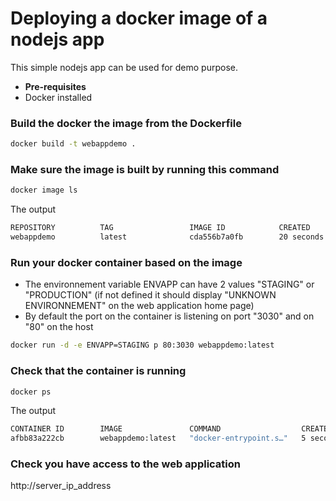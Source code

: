 # Deploying a docker image of a nodejs app 

This simple nodejs app can be used for demo purpose.

- **Pre-requisites**
- Docker installed


### Build the docker the image from the Dockerfile
```sh
docker build -t webappdemo .
```

### Make sure the image is built by running this command
```sh
docker image ls 
```

The output 
```sh
REPOSITORY          TAG                 IMAGE ID            CREATED             SIZE
webappdemo          latest              cda556b7a0fb        20 seconds ago      109MB
```

### Run your docker container based on the image 
- The environnement variable ENVAPP can have 2 values "STAGING" or "PRODUCTION" (if not defined it should display "UNKNOWN ENVIRONNEMENT" on the web application home page)
- By default the port on the container is listening on port "3030" and on "80" on the host


```sh
docker run -d -e ENVAPP=STAGING p 80:3030 webappdemo:latest
```

### Check that the container is running

```sh
docker ps
```

The output
```sh
CONTAINER ID        IMAGE               COMMAND                  CREATED             STATUS              PORTS                  NAMES
afbb83a222cb        webappdemo:latest   "docker-entrypoint.s…"   5 seconds ago       Up 4 seconds        0.0.0.0:80->3030/tcp  
```

### Check you have access to the web application

http://server_ip_address



